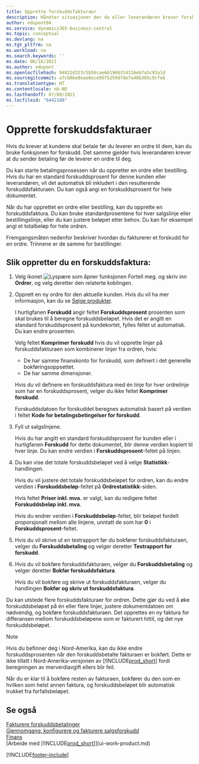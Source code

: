 ```yaml
---
title: Opprette forskuddsfakturaer
description: Håndter situasjoner der du eller leverandøren krever forskuddsbetaling. Bruk standardprosentene for hver salgslinje eller bestillingslinje, eller juster beløpet etter behov.
author: edupont04
ms.service: dynamics365-business-central
ms.topic: conceptual
ms.devlang: na
ms.tgt_pltfrm: na
ms.workload: na
ms.search.keywords: ''
ms.date: 06/16/2021
ms.author: edupont
ms.openlocfilehash: 94822d323c5b50cae66196b314316eb7a5c93a1d
ms.sourcegitcommit: a7cb0be8eae6ece95f5259d7de7a48b385c9cfeb
ms.translationtype: HT
ms.contentlocale: nb-NO
ms.lasthandoff: 07/08/2021
ms.locfileid: "6442188"
---
```

# <a name="create-prepayment-invoices"></a>Opprette forskuddsfakturaer

Hvis du krever at kundene skal betale før du leverer en ordre til dem, kan du bruke funksjonen for forskudd. Det samme gjelder hvis leverandøren krever at du sender betaling før de leverer en ordre til deg.  

Du kan starte betalingsprosessen når du oppretter en ordre eller bestilling. Hvis du har en standard forskuddsprosent for denne kunden eller leverandøren, vil det automatisk bli inkludert i den resulterende forskuddsfakturaen. Du kan også angi en forskuddsprosent for hele dokumentet.

Når du har opprettet en ordre eller bestilling, kan du opprette en forskuddsfaktura. Du kan bruke standardprosentene for hver salgslinje eller bestillingslinje, eller du kan justere beløpet etter behov. Du kan for eksempel angi et totalbeløp for hele ordren.  

Fremgangsmåten nedenfor beskriver hvordan du fakturerer et forskudd for en ordre. Trinnene er de samme for bestillinger.  

## <a name="to-create-a-prepayment-invoice"></a>Slik oppretter du en forskuddsfaktura:

1. Velg ikonet ![Lyspære som åpner funksjonen Fortell meg.](media/ui-search/search_small.png "Fortell hva du vil gjøre") og skriv inn **Ordrer**, og velg deretter den relaterte koblingen.  
2. Opprett en ny ordre for den aktuelle kunden. Hvis du vil ha mer informasjon, kan du se [Selge produkter](sales-how-sell-products.md).  

    I hurtigfanen **Forskudd** angir feltet **Forskuddsprosent** prosenten som skal brukes til å beregne forskuddsbeløpet. Hvis det er angitt en standard forskuddsprosent på kundekortet, fylles feltet ut automatisk. Du kan endre prosenten. <!--This percentage is applied to lines where the item on that line does not already specify a prepayment percentage. The prepayment percentage is only copied from the header to lines that do not copy the default prepayment percentage from the item.-->  

    Velg feltet **Komprimer forskudd** hvis du vil opprette linjer på forskuddsfakturaen som kombinerer linjer fra ordren, hvis:  

    - De har samme finanskonto for forskudd, som definert i det generelle bokføringsoppsettet.  
    - De har samme dimensjoner.  

    Hvis du vil definere en forskuddsfaktura med én linje for hver ordrelinje som har en forskuddsprosent, velger du ikke feltet **Komprimer forskudd**.  

    Forskuddsdatoen for forskuddet beregnes automatisk basert på verdien i feltet **Kode for betalingsbetingelser for forskudd**.

3. Fyll ut salgslinjene.  

    Hvis du har angitt en standard forskuddsprosent for kunden eller i hurtigfanen **Forskudd** for dette dokumentet, blir denne verdien kopiert til hver linje. Du kan endre verdien i **Forskuddsprosent**-feltet på linjen.  

4. Du kan vise det totale forskuddsbeløpet ved å velge **Statistikk**-handlingen.

    Hvis du vil justere det totale forskuddsbeløpet for ordren, kan du endre verdien i **Forskuddsbeløp**-feltet på **Ordrestatistikk**-siden.  

    Hvis feltet **Priser inkl. mva.** er valgt, kan du redigere feltet **Forskuddsbeløp inkl. mva**.  

    Hvis du endrer verdien i **Forskuddsbeløp**-feltet, blir beløpet fordelt proporsjonalt mellom alle linjene, unntatt de som har **0** i **Forskuddsprosent**-feltet.  

5. Hvis du vil skrive ut en testrapport før du bokfører forskuddsfakturaen, velger du **Forskuddsbetaling** og velger deretter **Testrapport for forskudd**.  
6. Hvis du vil bokføre forskuddsfakturaen, velger du **Forskuddsbetaling** og velger deretter **Bokfør forskuddsfaktura**.  

    Hvis du vil bokføre og skrive ut forskuddsfakturaen, velger du handlingen **Bokfør og skriv ut forskuddsfaktura**.  

Du kan utstede flere forskuddsfakturaer for ordren. Dette gjør du ved å øke forskuddsbeløpet på én eller flere linjer, justere dokumentdatoen om nødvendig, og bokføre forskuddsfakturaen. Det opprettes en ny faktura for differansen mellom forskuddsbeløpene som er fakturert hittil, og det nye forskuddsbeløpet.  

> [!NOTE]  
> Hvis du befinner deg i Nord-Amerika, kan du ikke endre forskuddsprosenten når den forskuddsbetalte fakturaen er bokført. Dette er ikke tillatt i Nord-Amerika-versjonen av [!INCLUDE[prod_short](includes/prod_short.md)] fordi beregningen av merverdiavgift ellers blir feil.  

 Når du er klar til å bokføre resten av fakturaen, bokfører du den som en hvilken som helst annen faktura, og forskuddsbeløpet blir automatisk trukket fra forfallsbeløpet.  

## <a name="see-also"></a>Se også

[Fakturere forskuddsbetalinger](finance-invoice-prepayments.md)  
[Gjennomgang: konfigurere og fakturere salgsforskudd](walkthrough-setting-up-and-invoicing-sales-prepayments.md)  
[Finans](finance.md)  
[Arbeide med [!INCLUDE[prod_short](includes/prod_short.md)]](ui-work-product.md)


[!INCLUDE[footer-include](includes/footer-banner.md)]